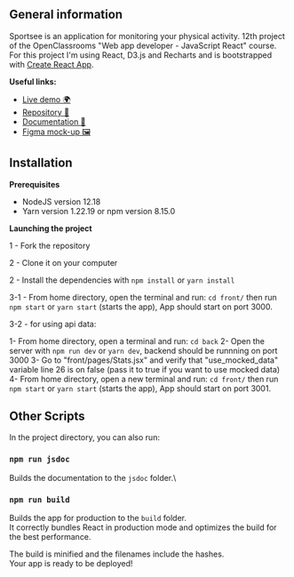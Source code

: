## General information

Sportsee is an application for monitoring your physical activity. 12th project of the OpenClassrooms "Web app developer - JavaScript React" course. For this project I'm using React, D3.js and Recharts and is bootstrapped with [Create React App](https://github.com/facebook/create-react-app).

**Useful links:**
- [Live demo 🌍](https://jyjystudio.github.io/SportSee-P12) 
- [Repository 📖](https://github.com/JyjyStudio/SportSee-P12)
- [Documentation 📑](https://jyjystudio.github.io/jsdoc-p12/)
- [Figma mock-up 🖼️](https://www.figma.com/file/BMomGVZqLZb811mDMShpLu/UI-design-Sportify-FR?node-id=1%3A2)


## Installation

**Prerequisites**

- NodeJS version 12.18
- Yarn version 1.22.19 or npm version 8.15.0

**Launching the project**

1 - Fork the repository

2 - Clone it on your computer

2 - Install the dependencies with `npm install` or `yarn install`

3-1 - From home directory, open the terminal and run: `cd front/` then run `npm start` or `yarn start` (starts the app), App should start on port 3000.

3-2 - for using api data: 

 1- From home directory, open a terminal and run: `cd back`
 2- Open the server with `npm run dev` or `yarn dev`, backend should be runnning on port 3000
 3- Go to "front/pages/Stats.jsx" and verify that "use_mocked_data" variable line 26 is on false (pass it to true if you want to use mocked data)
 4- From home directory, open a new terminal and run: `cd front/` then run `npm start` or `yarn start` (starts the app), App should start on port 3001.



## Other Scripts

In the project directory, you can also run:

### `npm run jsdoc`

Builds the documentation to the `jsdoc` folder.\

### `npm run build`

Builds the app for production to the `build` folder.\
It correctly bundles React in production mode and optimizes the build for the best performance.

The build is minified and the filenames include the hashes.\
Your app is ready to be deployed!
